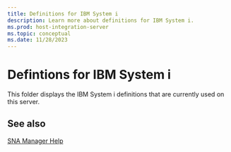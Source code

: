 ```yaml
---
title: Definitions for IBM System i
description: Learn more about definitions for IBM System i.
ms.prod: host-integration-server
ms.topic: conceptual
ms.date: 11/28/2023
---
```


# Defintions for IBM System i

This folder displays the IBM System i definitions that are currently used on this server.

## See also

[SNA Manager Help](../core/sna-manager-help1.md)
